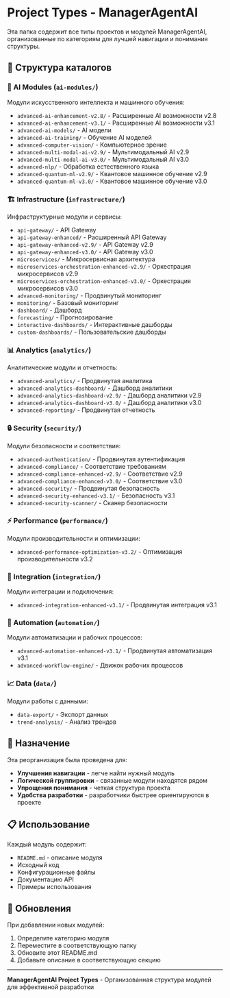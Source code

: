 # Project Types - ManagerAgentAI

Эта папка содержит все типы проектов и модулей ManagerAgentAI, организованные по категориям для лучшей навигации и понимания структуры.

## 📁 Структура каталогов

### 🤖 AI Modules (`ai-modules/`)
Модули искусственного интеллекта и машинного обучения:
- `advanced-ai-enhancement-v2.8/` - Расширенные AI возможности v2.8
- `advanced-ai-enhancement-v3.1/` - Расширенные AI возможности v3.1
- `advanced-ai-models/` - AI модели
- `advanced-ai-training/` - Обучение AI моделей
- `advanced-computer-vision/` - Компьютерное зрение
- `advanced-multi-modal-ai-v2.9/` - Мультимодальный AI v2.9
- `advanced-multi-modal-ai-v3.0/` - Мультимодальный AI v3.0
- `advanced-nlp/` - Обработка естественного языка
- `advanced-quantum-ml-v2.9/` - Квантовое машинное обучение v2.9
- `advanced-quantum-ml-v3.0/` - Квантовое машинное обучение v3.0

### 🏗️ Infrastructure (`infrastructure/`)
Инфраструктурные модули и сервисы:
- `api-gateway/` - API Gateway
- `api-gateway-enhanced/` - Расширенный API Gateway
- `api-gateway-enhanced-v2.9/` - API Gateway v2.9
- `api-gateway-enhanced-v3.0/` - API Gateway v3.0
- `microservices/` - Микросервисная архитектура
- `microservices-orchestration-enhanced-v2.9/` - Оркестрация микросервисов v2.9
- `microservices-orchestration-enhanced-v3.0/` - Оркестрация микросервисов v3.0
- `advanced-monitoring/` - Продвинутый мониторинг
- `monitoring/` - Базовый мониторинг
- `dashboard/` - Дашборд
- `forecasting/` - Прогнозирование
- `interactive-dashboards/` - Интерактивные дашборды
- `custom-dashboards/` - Пользовательские дашборды

### 📊 Analytics (`analytics/`)
Аналитические модули и отчетность:
- `advanced-analytics/` - Продвинутая аналитика
- `advanced-analytics-dashboard/` - Дашборд аналитики
- `advanced-analytics-dashboard-v2.9/` - Дашборд аналитики v2.9
- `advanced-analytics-dashboard-v3.0/` - Дашборд аналитики v3.0
- `advanced-reporting/` - Продвинутая отчетность

### 🔒 Security (`security/`)
Модули безопасности и соответствия:
- `advanced-authentication/` - Продвинутая аутентификация
- `advanced-compliance/` - Соответствие требованиям
- `advanced-compliance-enhanced-v2.9/` - Соответствие v2.9
- `advanced-compliance-enhanced-v3.0/` - Соответствие v3.0
- `advanced-security/` - Продвинутая безопасность
- `advanced-security-enhanced-v3.1/` - Безопасность v3.1
- `advanced-security-scanner/` - Сканер безопасности

### ⚡ Performance (`performance/`)
Модули производительности и оптимизации:
- `advanced-performance-optimization-v3.2/` - Оптимизация производительности v3.2

### 🔗 Integration (`integration/`)
Модули интеграции и подключения:
- `advanced-integration-enhanced-v3.1/` - Продвинутая интеграция v3.1

### 🤖 Automation (`automation/`)
Модули автоматизации и рабочих процессов:
- `advanced-automation-enhanced-v3.1/` - Продвинутая автоматизация v3.1
- `advanced-workflow-engine/` - Движок рабочих процессов

### 📈 Data (`data/`)
Модули работы с данными:
- `data-export/` - Экспорт данных
- `trend-analysis/` - Анализ трендов

## 🎯 Назначение

Эта реорганизация была проведена для:
- **Улучшения навигации** - легче найти нужный модуль
- **Логической группировки** - связанные модули находятся рядом
- **Упрощения понимания** - четкая структура проекта
- **Удобства разработки** - разработчики быстрее ориентируются в проекте

## 📋 Использование

Каждый модуль содержит:
- `README.md` - описание модуля
- Исходный код
- Конфигурационные файлы
- Документацию API
- Примеры использования

## 🔄 Обновления

При добавлении новых модулей:
1. Определите категорию модуля
2. Переместите в соответствующую папку
3. Обновите этот README.md
4. Добавьте описание в соответствующую секцию

---

**ManagerAgentAI Project Types** - Организованная структура модулей для эффективной разработки
